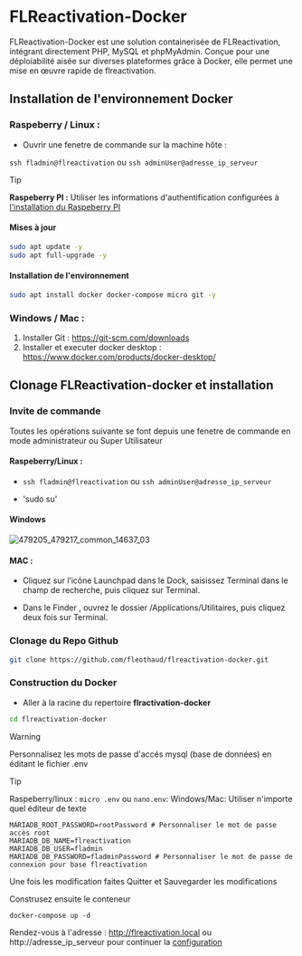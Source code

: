# FLReactivation-Docker

FLReactivation-Docker est une solution containerisée de FLReactivation, intégrant directement PHP, MySQL et phpMyAdmin. Conçue pour une déploiabilité aisée sur diverses plateformes grâce à Docker, elle permet une mise en œuvre rapide de flreactivation.

## Installation de l'environnement Docker

### Raspeberry / Linux : 

* Ouvrir une fenetre de commande sur la machine hôte :

`ssh fladmin@flreactivation` ou `ssh adminUser@adresse_ip_serveur`

> [!TIP]
> **Raspeberry PI :** 
> Utiliser les informations d'authentification configurées à [l'installation du Raspeberry PI](Raspeberry.md)


#### Mises à jour

``` bash
sudo apt update -y
sudo apt full-upgrade -y
```

#### Installation de l'environnement
``` bash
sudo apt install docker docker-compose micro git -y
```

### Windows / Mac : 
1. Installer Git : https://git-scm.com/downloads
2. Installer et executer docker desktop : https://www.docker.com/products/docker-desktop/


## Clonage FLReactivation-docker et installation

### Invite de commande

Toutes les opérations suivante se font depuis une fenetre de commande en mode administrateur ou Super Utilisateur

#### Raspeberry/Linux :

* `ssh fladmin@flreactivation` ou `ssh adminUser@adresse_ip_serveur`

* 'sudo su'

#### Windows

![479205_479217_common_14637_03](https://github.com/fleothaud/flreactivation-docker/assets/16253157/642e5a2a-ab6f-4d0e-a272-369eb4515cae)


#### MAC :

* Cliquez sur l’icône Launchpad  dans le Dock, saisissez Terminal dans le champ de recherche, puis cliquez sur Terminal.

* Dans le Finder , ouvrez le dossier /Applications/Utilitaires, puis cliquez deux fois sur Terminal.


### Clonage du Repo Github

``` bash
git clone https://github.com/fleothaud/flreactivation-docker.git
```

### Construction du Docker
* Aller à la racine du repertoire **flractivation-docker**

``` bash
cd flreactivation-docker
``` 

> [!WARNING]
> Personnalisez les mots de passe d'accés mysql (base de données) en éditant le fichier .env

> [!TIP]
> Raspeberry/linux :  `micro .env` ou `nano.env`:
> Windows/Mac: Utiliser n'importe quel éditeur de texte

```
MARIADB_ROOT_PASSWORD=rootPassword # Personnaliser le mot de passe accès root
MARIADB_DB_NAME=flreactivation
MARIADB_DB_USER=fladmin
MARIADB_DB_PASSWORD=fladminPassword # Personnaliser le mot de passe de connexion pour base flreactivation
```

Une fois les modification faites Quitter et Sauvegarder les modifications

Construsez ensuite le conteneur

```
docker-compose up -d
```

Rendez-vous à l'adresse : http://flreactivation.local ou http://adresse_ip_serveur
pour continuer la [configuration](configuration.md)









